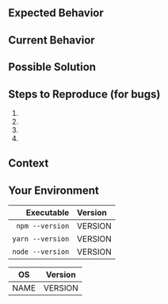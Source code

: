 <!---  NOTE: Non-contributor, non-donator issues will be labeled [pro bono]  -->
<!---        These will be looked at promptly, HOWEVER, they will be closed  -->
<!---        after a period of 2 weeks of no work being done on them and     -->
<!---        labeled with [unfinished]. When higher priority issues are      -->
<!---        completed then the closed [unfinished][pro bono] work will be   -->
<!---        resurrected. This is important for development agility.         -->

<!---        Docs, examples, testimonials, FAQs, reviews, comments, and      -->
<!---        related works are TOTALLY considered contributions. ;)          -->

<!---        Just put some skin in the game. Open source is valuable stuff.  -->


<!---  A title with the subject and expectation is SUPER helpful             -->

## Expected Behavior
<!---  Bug? What broke now? :( Obligatory sorry...                           -->
<!---  Change or Improvement? What is your dream scenario?                   -->


## Current Behavior
<!---  Bug? What happens outside your expectation?                           -->
<!---  Change or Improvement? How does this relate to current behavior?      -->


## Possible Solution
<!---  Any suggestions for a possible solution? If not, no worries. :)       -->


## Steps to Reproduce (for bugs)
<!---  "Reduced Test Case": https://css-tricks.com/reduced-test-cases/       -->
<!---  Share a clean git repo with the minimum setup to reproduce            -->
<!---  If you can clone it, follow the steps, and reproduce you win ;)       -->
1.
2.
3.
4.


## Context
<!--- What awesome feats were in the works when brilliance/disaster struck?  -->


## Your Environment
<!--- More details on your environment helps make this process easier.       -->

| Executable | Version |
| ---: | :--- |
| `npm --version`  | VERSION |
| `yarn --version` | VERSION |
| `node --version` | VERSION |

| OS | Version |
| --- | --- |
| NAME | VERSION |

<!-- Example
| macOS Sierra | 10.12.3 |
| Windows 10 | 1607 |
| Ubuntu | 16.10 |
-->
